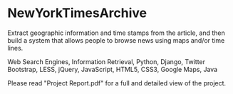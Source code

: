 NewYorkTimesArchive
===================

Extract geographic information and time stamps from the article, and then build a system that allows people to browse news using maps and/or time lines.

Web Search Engines, Information Retrieval, Python, Django, Twitter Bootstrap, LESS, jQuery, JavaScript, HTML5, CSS3, Google Maps, Java

Please read "Project Report.pdf" for a full and detailed view of the project.
